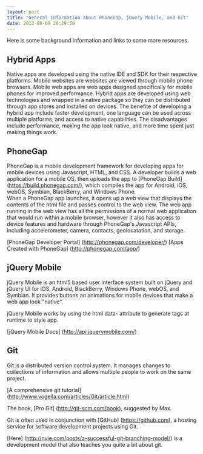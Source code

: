 ```yaml
---
layout: post
title: "General Information about PhoneGap, jQuery Mobile, and Git"
date: 2013-09-09 20:29:58
---
```

Here is some background information and links to some more resources.


Hybrid Apps
-------------
Native apps are developed using the native IDE and SDK for their respective platforms. Mobile websites are websites are viewed through mobile phone browsers. Mobile web apps are web apps designed specifically for mobile phones for improved performance. Hybrid apps are developed using web technologies and wrapped in a native package so they can be distributed through app stores and installed on devices. The benefite of developing a hybrid app include faster development, one language can be used across multiple platforms, and access to native capabilities. The disadvantages include performance, making the app look native, and more time spent just making things work.


PhoneGap
--------------
PhoneGap is a mobile development framework for developing apps for mobile devices using Javascript, HTML, and CSS. A developer builds a web application for a mobile OS, then uploads the app to [PhoneGap Build] (https://build.phonegap.com/), which compiles the app for Android, iOS, webOS, Symbian, BlackBerry, and Windows Phone.  
When a PhoneGap app launches, it opens up a web view that displays the contents of the html file and passes control to the web view. The web app running in the web view has all the permissions of a normal web application that would run within a mobile browser, however it also has access to device features and hardware through PhoneGap's Javascript APIs, including accelerometer, camera, contacts, geolocatation, and storage. 

[PhoneGap Developer Portal] (http://phonegap.com/developer/)
[Apps Created with PhoneGap] (http://phonegap.com/app/)


jQuery Mobile
-------------------

jQuery Mobile is an html5 based user interface system built on jQuery and jQuery UI for iOS, Android, BlackBerry, Windows Phone, webOS, and Symbian. It provides buttons an animations for mobile devices that make a web app look "native".

jQuery Mobile works by using the html data- attribute to generate tags at runtime to style app.

[jQuery Mobile Docs] (http://api.jquerymobile.com/)


Git
-------
Git is a distributed version control system. It manages changes to collections of information and allows multiple people to work on the same project.

[A comprehensive git tutorial] (http://www.vogella.com/articles/Git/article.html)

The book, [Pro Git] (http://git-scm.com/book), suggested by Max.

Git is often used in conjunction with [GitHub] (https://github.com), a hosting service for software development projects using Git.

[Here] (http://nvie.com/posts/a-successful-git-branching-model/) is a development model that also teaches you quite a bit about git. 
